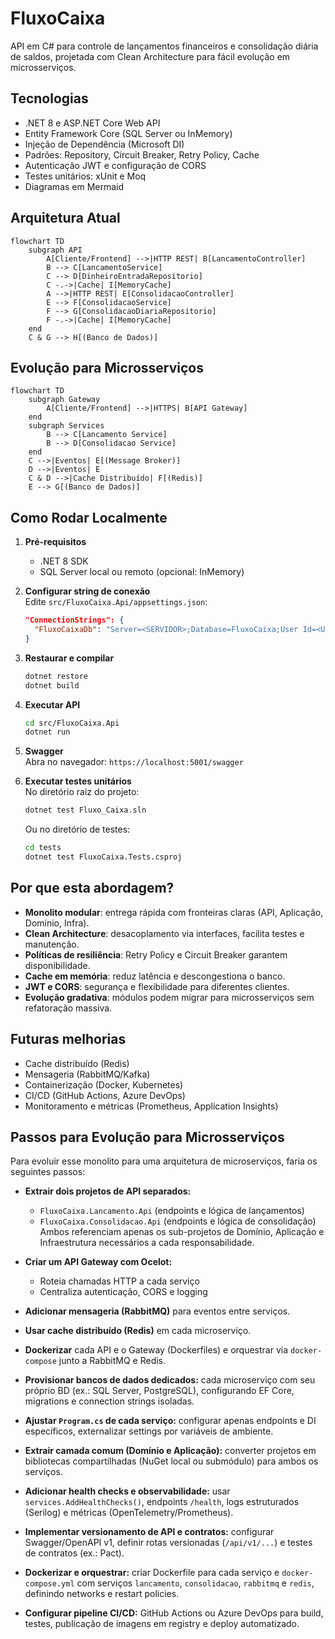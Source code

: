 # FluxoCaixa

API em C# para controle de lançamentos financeiros e consolidação diária de saldos,
projetada com Clean Architecture para fácil evolução em microsserviços.

## Tecnologias

- .NET 8 e ASP.NET Core Web API
- Entity Framework Core (SQL Server ou InMemory)
- Injeção de Dependência (Microsoft DI)
- Padrões: Repository, Circuit Breaker, Retry Policy, Cache
- Autenticação JWT e configuração de CORS
- Testes unitários: xUnit e Moq
- Diagramas em Mermaid

## Arquitetura Atual

```mermaid
flowchart TD
    subgraph API
        A[Cliente/Frontend] -->|HTTP REST| B[LancamentoController]
        B --> C[LancamentoService]
        C --> D[DinheiroEntradaRepositorio]
        C -.->|Cache| I[MemoryCache]
        A -->|HTTP REST| E[ConsolidacaoController]
        E --> F[ConsolidacaoService]
        F --> G[ConsolidacaoDiariaRepositorio]
        F -.->|Cache| I[MemoryCache]
    end
    C & G --> H[(Banco de Dados)]
```

## Evolução para Microsserviços

```mermaid
flowchart TD
    subgraph Gateway
        A[Cliente/Frontend] -->|HTTPS| B[API Gateway]
    end
    subgraph Services
        B --> C[Lancamento Service]
        B --> D[Consolidacao Service]
    end
    C -->|Eventos| E[(Message Broker)]
    D -->|Eventos| E
    C & D -->|Cache Distribuído| F[(Redis)]
    E --> G[(Banco de Dados)]
```

## Como Rodar Localmente

1. **Pré-requisitos**  
   - .NET 8 SDK  
   - SQL Server local ou remoto (opcional: InMemory)

2. **Configurar string de conexão**  
   Edite `src/FluxoCaixa.Api/appsettings.json`:
   ```json
   "ConnectionStrings": {
     "FluxoCaixaDb": "Server=<SERVIDOR>;Database=FluxoCaixa;User Id=<USUARIO>;Password=<SENHA>;TrustServerCertificate=True;"
   }
   ```

3. **Restaurar e compilar**  
   ```bash
   dotnet restore
   dotnet build
   ```

4. **Executar API**  
   ```bash
   cd src/FluxoCaixa.Api
   dotnet run
   ```

5. **Swagger**  
   Abra no navegador: `https://localhost:5001/swagger`

6. **Executar testes unitários**  
   No diretório raiz do projeto:  
   ```bash
   dotnet test Fluxo_Caixa.sln
   ```
   Ou no diretório de testes:  
   ```bash
   cd tests
   dotnet test FluxoCaixa.Tests.csproj
   ```

## Por que esta abordagem?

- **Monolito modular**: entrega rápida com fronteiras claras (API, Aplicação, Domínio, Infra).  
- **Clean Architecture**: desacoplamento via interfaces, facilita testes e manutenção.  
- **Políticas de resiliência**: Retry Policy e Circuit Breaker garantem disponibilidade.  
- **Cache em memória**: reduz latência e descongestiona o banco.  
- **JWT e CORS**: segurança e flexibilidade para diferentes clientes.  
- **Evolução gradativa**: módulos podem migrar para microsserviços sem refatoração massiva.

## Futuras melhorias

- Cache distribuído (Redis)  
- Mensageria (RabbitMQ/Kafka)  
- Containerização (Docker, Kubernetes)  
- CI/CD (GitHub Actions, Azure DevOps)  
- Monitoramento e métricas (Prometheus, Application Insights)

## Passos para Evolução para Microsserviços
Para evoluir esse monolito para uma arquitetura de microserviços, faria os seguintes passos:

- **Extrair dois projetos de API separados:**
  - `FluxoCaixa.Lancamento.Api` (endpoints e lógica de lançamentos)
  - `FluxoCaixa.Consolidacao.Api` (endpoints e lógica de consolidação)
  Ambos referenciam apenas os sub-projetos de Domínio, Aplicação e Infraestrutura necessários a cada responsabilidade.

- **Criar um API Gateway com Ocelot:**
  - Roteia chamadas HTTP a cada serviço
  - Centraliza autenticação, CORS e logging

- **Adicionar mensageria (RabbitMQ)** para eventos entre serviços.

- **Usar cache distribuído (Redis)** em cada microserviço.

- **Dockerizar** cada API e o Gateway (Dockerfiles) e orquestrar via `docker-compose` junto a RabbitMQ e Redis.

- **Provisionar bancos de dados dedicados:** cada microserviço com seu próprio BD (ex.: SQL Server, PostgreSQL), configurando EF Core, migrations e connection strings isoladas.

- **Ajustar `Program.cs` de cada serviço:** configurar apenas endpoints e DI específicos, externalizar settings por variáveis de ambiente.

- **Extrair camada comum (Domínio e Aplicação):** converter projetos em bibliotecas compartilhadas (NuGet local ou submódulo) para ambos os serviços.

- **Adicionar health checks e observabilidade:** usar `services.AddHealthChecks()`, endpoints `/health`, logs estruturados (Serilog) e métricas (OpenTelemetry/Prometheus).

- **Implementar versionamento de API e contratos:** configurar Swagger/OpenAPI v1, definir rotas versionadas (`/api/v1/...`) e testes de contratos (ex.: Pact).

- **Dockerizar e orquestrar:** criar Dockerfile para cada serviço e `docker-compose.yml` com serviços `lancamento`, `consolidacao`, `rabbitmq` e `redis`, definindo networks e restart policies.

- **Configurar pipeline CI/CD:** GitHub Actions ou Azure DevOps para build, testes, publicação de imagens em registry e deploy automatizado.
